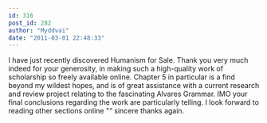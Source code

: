 ```yaml
---
id: 316
post_id: 282
author: "Myddvai"
date: "2011-03-01 22:48:33"
---
```

I have just recently discovered Humanism for Sale. Thank you very much indeed for your generosity, in making such a high-quality work of scholarship so freely available online. Chapter 5 in particular is a find beyond my wildest hopes, and is of great assistance with a current research and review project relating to the fascinating Alvares Grammar. IMO your final conclusions regarding the work are particularly telling. I look forward to reading other sections online "“ sincere thanks again.
